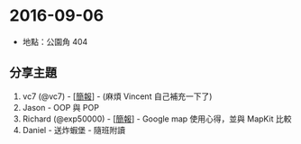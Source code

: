 # 2016-09-06

- 地點：公園角 404

## 分享主題

1. vc7 (@vc7) - [[簡報]()] - (麻煩 Vincent 自己補充一下了)
2. Jason - OOP 與 POP
3. Richard (@exp50000) - [[簡報](https://speakerdeck.com/exp50000/google-map-sdk-v-dot-s-mapkit)] - Google map 使用心得，並與 MapKit 比較
4. Daniel - 送炸蝦堡 - 隨班附讀